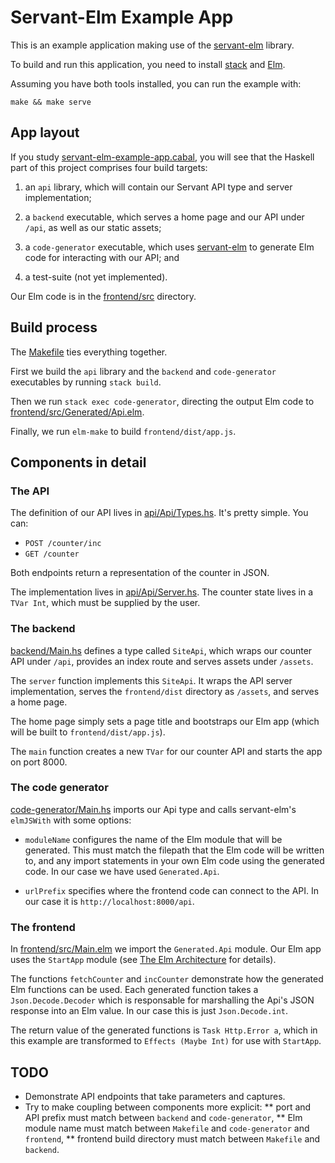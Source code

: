 Servant-Elm Example App
=======================

This is an example application making use of the
[servant-elm](https://github.com/mattjbray/servant-elm) library.

To build and run this application, you need to install
[stack](https://github.com/commercialhaskell/stack) and
[Elm](http://elm-lang.org/install).

Assuming you have both tools installed, you can run the example with:

```
make && make serve
```


App layout
----------

If you study [servant-elm-example-app.cabal](servant-elm-example-app.cabal), you will see that the Haskell part
of this project comprises four build targets:

1. an `api` library, which will contain our Servant API type and server
   implementation;

2. a `backend` executable, which serves a home page and our API under `/api`, as
   well as our static assets;

3. a `code-generator` executable, which uses
   [servant-elm](https://github.com/mattjbray/servant-elm) to generate Elm code
   for interacting with our API; and

4. a test-suite (not yet implemented).

Our Elm code is in the [frontend/src](frontend/src) directory.


Build process
-------------

The [Makefile](Makefile) ties everything together.

First we build the `api` library and the `backend` and `code-generator`
executables by running `stack build`.

Then we run `stack exec code-generator`, directing the output Elm code to
[frontend/src/Generated/Api.elm](frontend/src/Generated/Api.elm).

Finally, we run `elm-make` to build `frontend/dist/app.js`.


Components in detail
--------------------


### The API

The definition of our API lives in [api/Api/Types.hs](api/Api/Types.hs). It's
pretty simple. You can:

* `POST /counter/inc`
* `GET /counter`

Both endpoints return a representation of the counter in JSON.

The implementation lives in [api/Api/Server.hs](api/Api/Server.hs). The counter
state lives in a `TVar Int`, which must be supplied by the user.


### The backend

[backend/Main.hs](backend/Main.hs) defines a type called `SiteApi`, which wraps
our counter API under `/api`, provides an index route and serves assets under
`/assets`.

The `server` function implements this `SiteApi`. It wraps the API server
implementation, serves the `frontend/dist` directory as `/assets`, and serves
a home page.

The home page simply sets a page title and bootstraps our Elm app (which will be
built to `frontend/dist/app.js`).

The `main` function creates a new `TVar` for our counter API and starts the app
on port 8000.


### The code generator

[code-generator/Main.hs](code-generator/Main.hs) imports our Api type and calls
servant-elm's `elmJSWith` with some options:

* `moduleName` configures the name of the Elm module that will be generated.
  This must match the filepath that the Elm code will be written to, and any
  import statements in your own Elm code using the generated code. In our case
  we have used `Generated.Api`.

* `urlPrefix` specifies where the frontend code can connect to the API. In our
  case it is `http://localhost:8000/api`.


### The frontend

In [frontend/src/Main.elm](frontend/src/Main.elm) we import the `Generated.Api`
module. Our Elm app uses the `StartApp` module (see
[The Elm Architecture](https://github.com/evancz/elm-architecture-tutorial/) for
details).

The functions `fetchCounter` and `incCounter` demonstrate how the generated Elm
functions can be used. Each generated function takes a `Json.Decode.Decoder`
which is responsable for marshalling the Api's JSON response into an Elm value.
In our case this is just `Json.Decode.int`.

The return value of the generated functions is `Task Http.Error a`, which in
this example are transformed to `Effects (Maybe Int)` for use with `StartApp`.


TODO
----

* Demonstrate API endpoints that take parameters and captures.
* Try to make coupling between components more explicit:
** port and API prefix must match between `backend` and `code-generator`,
** Elm module name must match between `Makefile` and `code-generator` and
   `frontend`,
** frontend build directory must match between `Makefile` and `backend`.
